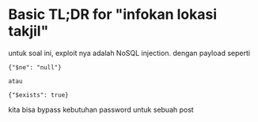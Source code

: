 # Basic TL;DR for "infokan lokasi takjil"

untuk soal ini, exploit nya adalah NoSQL injection. dengan payload seperti
```
{"$ne": "null"}

atau

{"$exists": true}
```
kita bisa bypass kebutuhan password untuk sebuah post